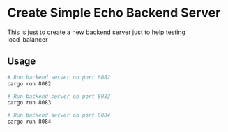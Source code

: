 # Create Simple Echo Backend Server

This is just to create a new backend server just to help testing load_balancer

## Usage

```bash
# Run backend server on port 8082
cargo run 8082

# Run backend server on port 8083
cargo run 8083

# Run backend server on port 8084
cargo run 8084
```